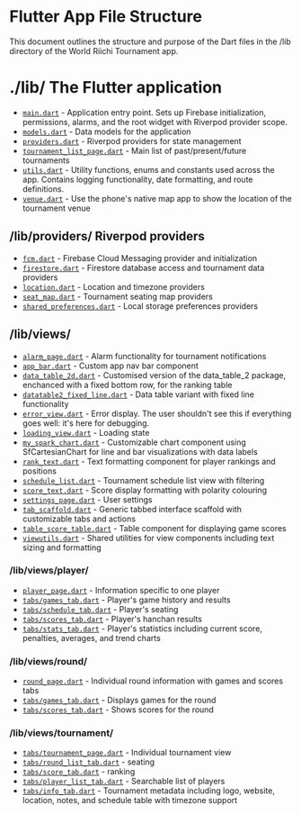 # Flutter App File Structure

This document outlines the structure and purpose of the Dart files in the /lib directory of the World Riichi Tournament app.

# ./lib/ The Flutter application
- [`main.dart`](/lib/main.dart) - Application entry point. Sets up Firebase initialization, permissions, alarms, and the root widget with Riverpod provider scope.
- [`models.dart`](/lib/models.dart) - Data models for the application
- [`providers.dart`](/lib/providers.dart) - Riverpod providers for state management
- [`tournament_list_page.dart`](/lib/tournament_list_page.dart) - Main list of past/present/future tournaments
- [`utils.dart`](/lib/utils.dart) - Utility functions, enums and constants used across the app. Contains logging functionality, date formatting, and route definitions.
- [`venue.dart`](/lib/venue.dart) - Use the phone's native map app to show the location of the tournament venue

## /lib/providers/ Riverpod providers
- [`fcm.dart`](/lib/providers/fcm.dart) - Firebase Cloud Messaging provider and initialization
- [`firestore.dart`](/lib/providers/firestore.dart) - Firestore database access and tournament data providers
- [`location.dart`](/lib/providers/location.dart) - Location and timezone providers
- [`seat_map.dart`](/lib/providers/seat_map.dart) - Tournament seating map providers
- [`shared_preferences.dart`](/lib/providers/shared_preferences.dart) - Local storage preferences providers

## /lib/views/
- [`alarm_page.dart`](/lib/views/alarm_page.dart) - Alarm functionality for tournament notifications
- [`app_bar.dart`](/lib/views/app_bar.dart) - Custom app nav bar component
- [`data_table_2d.dart`](/lib/views/data_table_2d.dart) - Customised version of the data_table_2 package, enchanced with a fixed bottom row, for the ranking table
- [`datatable2_fixed_line.dart`](/lib/views/datatable2_fixed_line.dart) - Data table variant with fixed line functionality
- [`error_view.dart`](/lib/views/error_view.dart) - Error display. The user shouldn't see this if everything goes well: it's here for debugging.
- [`loading_view.dart`](/lib/views/loading_view.dart) - Loading state
- [`my_spark_chart.dart`](/lib/views/my_spark_chart.dart) - Customizable chart component using SfCartesianChart for line and bar visualizations with data labels
- [`rank_text.dart`](/lib/views/rank_text.dart) - Text formatting component for player rankings and positions
- [`schedule_list.dart`](/lib/views/schedule_list.dart) - Tournament schedule list view with filtering
- [`score_text.dart`](/lib/views/score_text.dart) - Score display formatting with polarity colouring
- [`settings_page.dart`](/lib/views/settings_page.dart) - User settings
- [`tab_scaffold.dart`](/lib/views/tab_scaffold.dart) - Generic tabbed interface scaffold with customizable tabs and actions
- [`table_score_table.dart`](/lib/views/table_score_table.dart) - Table component for displaying game scores
- [`viewutils.dart`](/lib/views/viewutils.dart) - Shared utilities for view components including text sizing and formatting

### /lib/views/player/
- [`player_page.dart`](/lib/views/player/player_page.dart) - Information specific to one player
- [`tabs/games_tab.dart`](/lib/views/player/tabs/games_tab.dart) - Player's game history and results
- [`tabs/schedule_tab.dart`](/lib/views/player/tabs/schedule_tab.dart) - Player's seating
- [`tabs/scores_tab.dart`](/lib/views/player/tabs/scores_tab.dart) - Player's hanchan results
- [`tabs/stats_tab.dart`](/lib/views/player/tabs/stats_tab.dart) - Player's statistics including current score, penalties, averages, and trend charts

### /lib/views/round/
- [`round_page.dart`](/lib/views/round/round_page.dart) - Individual round information with games and scores tabs
- [`tabs/games_tab.dart`](/lib/views/round/tabs/games_tab.dart) - Displays games for the round
- [`tabs/scores_tab.dart`](/lib/views/round/tabs/scores_tab.dart) - Shows scores for the round

### /lib/views/tournament/
- [`tabs/tournament_page.dart`](/lib/views/tournament/tournament_page.dart) - Individual tournament view
- [`tabs/round_list_tab.dart`](/lib/views/tournament/tabs/round_list_tab.dart) - seating
- [`tabs/score_tab.dart`](/lib/views/tournament/tabs/score_tab.dart) - ranking
- [`tabs/player_list_tab.dart`](/lib/views/tournament/tabs/player_list_tab.dart) - Searchable list of players
- [`tabs/info_tab.dart`](/lib/views/tournament/tabs/info_tab.dart) - Tournament metadata including logo, website, location, notes, and schedule table with timezone support
